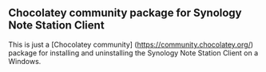 ## Chocolatey community package for Synology Note Station Client
This is just a [Chocolatey community] (https://community.chocolatey.org/) package for installing and uninstalling the Synology Note Station Client on a Windows.
